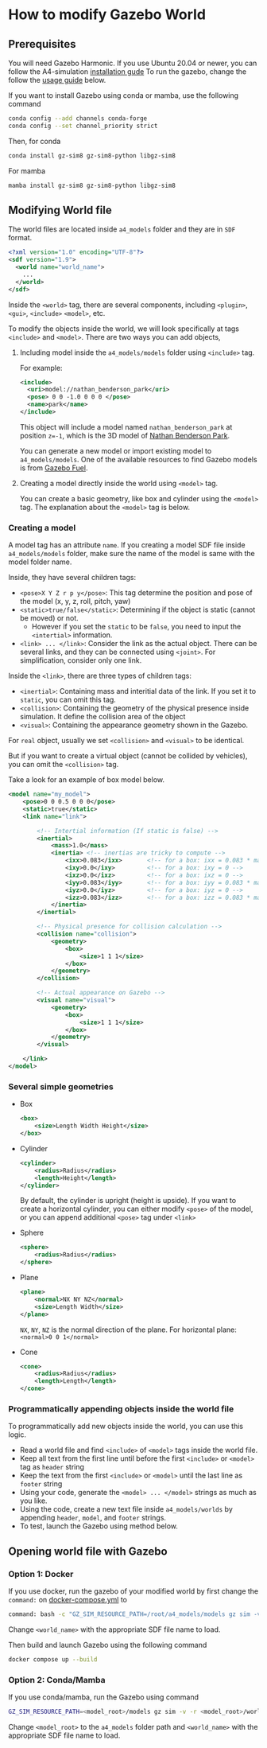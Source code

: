 # How to modify Gazebo World

## Prerequisites

You will need Gazebo Harmonic. If you use Ubuntu 20.04 or newer, you can follow the A4-simulation [installation gude](/README.md)
To run the gazebo, change the  follow the [usage guide](#usage) below.

If you want to install Gazebo using conda or mamba, use the following command

```bash
conda config --add channels conda-forge
conda config --set channel_priority strict
```

Then, for conda
```bash
conda install gz-sim8 gz-sim8-python libgz-sim8
```
For mamba
```bash
mamba install gz-sim8 gz-sim8-python libgz-sim8
```

## Modifying World file

The world files are located inside `a4_models` folder and they are in `SDF` format.
```xml
<?xml version="1.0" encoding="UTF-8"?>
<sdf version="1.9">
  <world name="world_name">
    ...
  </world>
</sdf>
```

Inside the `<world>` tag, there are several components, including `<plugin>`, `<gui>`, `<include>` `<model>`, etc.

To modify the objects inside the world, we will look specifically at tags `<include>` and `<model>`.
There are two ways you can add objects,

1. Including model inside the `a4_models/models` folder using `<include>` tag.

    For example:
    ```xml
    <include>
      <uri>model://nathan_benderson_park</uri>
      <pose> 0 0 -1.0 0 0 0 </pose>
      <name>park</name>
    </include>
    ```
    This object will include a model named `nathan_benderson_park` at position `z=-1`, which is the 3D model of [Nathan Benderson Park](https://maps.app.goo.gl/n538a7Xo8bnExpur7).

    You can generate a new model or import existing model to `a4_models/models`. One of the available resources to find Gazebo models is from [Gazebo Fuel](https://app.gazebosim.org/dashboard).

2. Creating a model directly inside the world using `<model>` tag.

    You can create a basic geometry, like box and cylinder using the `<model>` tag. The explanation about the `<model>` tag is below.


### Creating a model

A model tag has an attribute `name`. If you creating a model SDF file inside `a4_models/models` folder, make sure the name of the model is same with the model folder name.

Inside, they have several children tags:
- `<pose>X Y Z r p y</pose>`: This tag determine the position and pose of the model (x, y, z, roll, pitch, yaw)
- `<static>true/false</static>`: Determining if the object is static (cannot be moved) or not.
    - However if you set the `static` to be `false`, you need to input the `<intertial>` information.
- `<link> ... </link>`: Consider the link as the actual object. There can be several links, and they can be connected using `<joint>`. For simplification, consider only one link.

Inside the `<link>`, there are three types of children tags:
- `<inertial>`: Containing mass and interitial data of the link. If you set it to `static`, you can omit this tag.
- `<collision>`: Containing the geometry of the physical presence inside simulation. It define the collision area of the object
- `<visual>`: Containing the appearance geometry shown in the Gazebo.

For `real` object, usually we set `<collision>` and `<visual>` to be identical.

But if you want to create a virtual object (cannot be collided by vehicles), you can omit the `<collision>` tag.

Take a look for an example of box model below.
```xml
<model name="my_model">
    <pose>0 0 0.5 0 0 0</pose>
    <static>true</static>
    <link name="link">

        <!-- Intertial information (If static is false) -->
        <inertial>
            <mass>1.0</mass>
            <inertia> <!-- inertias are tricky to compute -->
                <ixx>0.083</ixx>       <!-- for a box: ixx = 0.083 * mass * (y*y + z*z) -->
                <ixy>0.0</ixy>         <!-- for a box: ixy = 0 -->
                <ixz>0.0</ixz>         <!-- for a box: ixz = 0 -->
                <iyy>0.083</iyy>       <!-- for a box: iyy = 0.083 * mass * (x*x + z*z) -->
                <iyz>0.0</iyz>         <!-- for a box: iyz = 0 -->
                <izz>0.083</izz>       <!-- for a box: izz = 0.083 * mass * (x*x + y*y) -->
            </inertia>
        </inertial>

        <!-- Physical presence for collision calculation -->
        <collision name="collision">
            <geometry>
                <box>
                    <size>1 1 1</size>
                </box>
            </geometry>
        </collision>

        <!-- Actual appearance on Gazebo -->
        <visual name="visual">
            <geometry>
                <box>
                    <size>1 1 1</size>
                </box>
            </geometry>
        </visual>

    </link>
</model>
```

### Several simple geometries

- Box
    ```xml
    <box>
        <size>Length Width Height</size>
    </box>
    ```

- Cylinder
    ```xml
    <cylinder>
        <radius>Radius</radius>
        <length>Height</length>
    </cylinder>
    ```
    By default, the cylinder is upright (height is upside). If you want to create a horizontal cylinder, you can either modify `<pose>` of the model, or you can append additional `<pose>` tag under `<link>`

- Sphere
    ```xml
    <sphere>
        <radius>Radius</radius>
    </sphere>
    ```

- Plane
    ```xml
    <plane>
        <normal>NX NY NZ</normal>
        <size>Length Width</size>
    </plane>
    ```
    `NX`, `NY`, `NZ` is the normal direction of the plane. For horizontal plane: `<normal>0 0 1</normal>`

- Cone
    ```xml
    <cone>
        <radius>Radius</radius>
        <length>Length</length>
    </cone>
    ```

### Programmatically appending objects inside the world file

To programmatically add new objects inside the world, you can use this logic.
- Read a world file and find `<include>` of `<model>` tags inside the world file.
- Keep all text from the first line until before the first `<include>` or `<model>` tag as `header` string
- Keep the text from the first `<include>` or `<model>` until the last line as `footer` string
- Using your code, generate the `<model> ... </model>` strings as much as you like.
- Using the code, create a new text file inside `a4_models/worlds` by appending `header`, `model`, and `footer` strings.
- To test, launch the Gazebo using method below.

## Opening world file with Gazebo

### Option 1: Docker

If you use docker, run the gazebo of your modified world by first change the `command:` on [docker-compose.yml](/docker-compose.yml) to
```bash
command: bash -c "GZ_SIM_RESOURCE_PATH=/root/a4_models/models gz sim -v -r /root/a4_models/worlds/<world_name>.sdf"
```
Change `<world_name>` with the appropriate SDF file name to load.

Then build and launch Gazebo using the following command
```bash
docker compose up --build
```


### Option 2: Conda/Mamba

If you use conda/mamba, run the Gazebo using command

```bash
GZ_SIM_RESOURCE_PATH=<model_root>/models gz sim -v -r <model_root>/worlds/<world_name>.sdf
```
Change `<model_root>` to the `a4_models` folder path and `<world_name>` with the appropriate SDF file name to load.
